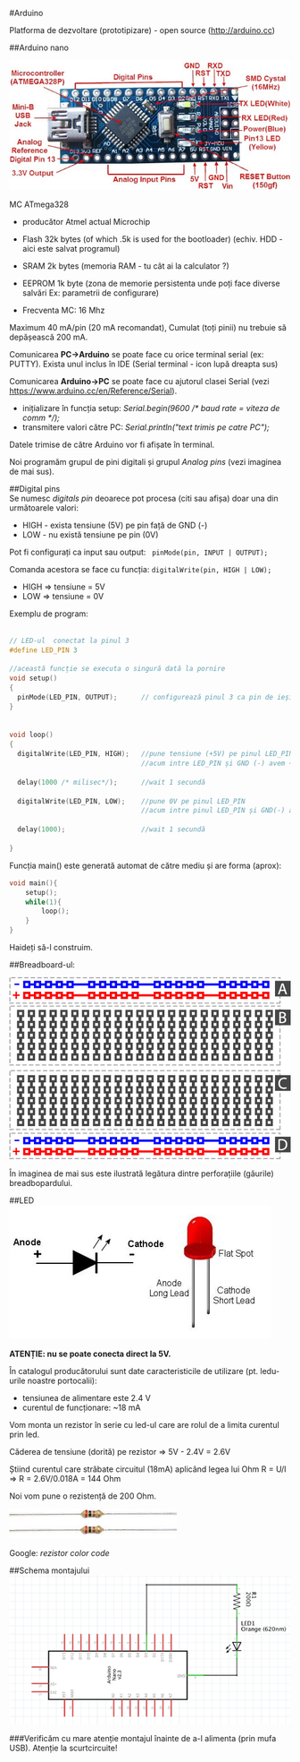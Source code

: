 #Arduino

Platforma de dezvoltare (prototipizare) - open source (http://arduino.cc)

##Arduino nano

![Ardino_Nano](nano.jpg)


MC ATmega328 

- producător Atmel actual Microchip

- Flash  32k bytes (of which .5k is used for the bootloader)
        (echiv. HDD - aici este salvat programul)
- SRAM   2k bytes
        (memoria RAM - tu cât ai la calculator ?)
- EEPROM 1k byte
        (zona de memorie persistenta unde poți face diverse salvări Ex: parametrii de configurare)
- Frecventa MC: 16 Mhz


Maximum 40 mA/pin (20 mA recomandat), Cumulat (toți pinii) nu trebuie să depășească 200 mA.


 
Comunicarea **PC->Arduino** se poate face cu orice terminal serial (ex: PUTTY). Exista unul inclus în IDE (Serial terminal - icon lupă dreapta sus) 

Comunicarea **Arduino->PC** se poate face cu ajutorul clasei Serial (vezi https://www.arduino.cc/en/Reference/Serial).
 - inițializare în funcția setup:  _Serial.begin(9600 /* baud rate = viteza de comm */);_
 - transmitere valori către PC: _Serial.println("text trimis pe catre PC");_
 
Datele trimise de către Arduino vor fi afișate în terminal.

Noi programăm grupul de pini digitali și grupul _Analog pins_ (vezi imaginea de mai sus).


##Digital pins  
Se numesc _digitals pin_ deoarece pot procesa (citi sau afișa) doar una din următoarele valori: 
 - HIGH - exista tensiune (5V) pe pin față de GND (-)
 - LOW  - nu există tensiune pe pin (0V) 

Pot fi configurați ca input sau output: ` pinMode(pin, INPUT | OUTPUT);`
  
Comanda acestora se face cu funcția: ` digitalWrite(pin, HIGH | LOW); ` 
  - HIGH  => tensiune = 5V
  - LOW => tensiune = 0V


Exemplu de program:

``` C++

// LED-ul  conectat la pinul 3
#define LED_PIN 3                 

//această funcție se executa o singură dată la pornire
void setup()
{
  pinMode(LED_PIN, OUTPUT);      // configurează pinul 3 ca pin de ieșire 
}


void loop()	
{
  digitalWrite(LED_PIN, HIGH);   //pune tensiune (+5V) pe pinul LED_PIN
                                 //acum intre LED_PIN și GND (-) avem ~5V (led-ul este aprins)
                                 
  delay(1000 /* milisec*/);      //wait 1 secundă             
  
  digitalWrite(LED_PIN, LOW);    //pune 0V pe pinul LED_PIN 
                                 //acum intre pinul LED_PIN și GND(-) avem ~0V  (led-ul este stins)
  
  delay(1000);                   //wait 1 secundă
  
}

```

Funcția main() este generată automat de către mediu și are forma (aprox):

``` C++
void main(){
    setup();
    while(1){
        loop();
    }    
}
```

Haideți să-l construim.

##Breadboard-ul:

![Ardino_Nano](basic_breadboard_layout.png)

În imaginea de mai sus este ilustrată legătura dintre perforațiile (găurile) breadbopardului.

##LED
![Ardino_Nano](led.jpg)

**ATENȚIE: nu se poate conecta direct la 5V.**

În catalogul producătorului sunt date caracteristicile de utilizare (pt. ledu-urile noastre portocalii):
 - tensiunea de alimentare este 2.4 V
 - curentul de funcționare: ~18 mA 

Vom monta un rezistor în serie cu led-ul care are rolul de a limita curentul prin led.

Căderea de tensiune (dorită) pe rezistor => 5V - 2.4V  = 2.6V

Știind curentul care străbate circuitul (18mA) aplicând legea lui Ohm R = U/I => R = 2.6V/0.018A =  144 Ohm

Noi vom pune o rezistență de 200 Ohm.

![Ardino_Nano](R200.jpg)

Google: _rezistor color code_

##Schema montajului
![Ardino_Nano](SimpleLed-schema.png)

###Verificăm cu mare atenție montajul înainte de a-l alimenta (prin mufa USB). Atenție la scurtcircuite!


